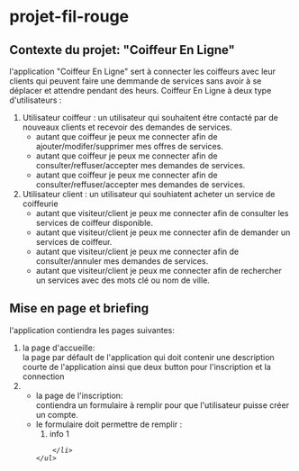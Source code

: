 <h1> projet-fil-rouge</h1>
<h2>Contexte du projet: "Coiffeur En Ligne"</h2>
l'application "Coiffeur En Ligne" sert à connecter les coiffeurs avec leur clients qui peuvent faire une demmande de services sans avoir à se déplacer et attendre pendant des heurs.
Coiffeur En Ligne à deux type d'utilisateurs :
<ol>
  <li>
           Utilisateur coiffeur : un utilisateur qui souhaitent étre contacté par de nouveaux clients et recevoir des demandes de services.
        <ul>
          <li>autant que coiffeur je peux me connecter afin de ajouter/modifer/supprimer mes offres de services.</li>
          <li>autant que coiffeur je peux me connecter afin de consulter/reffuser/accepter mes demandes de services.</li>
          <li>autant que coiffeur je peux me connecter afin de consulter/reffuser/accepter mes demandes de services.</li>
        </ul>
  </li>
  <li>
            Utilisateur client : un utilisateur qui souhiatent acheter un service de coiffeurie
      <ul>
        <li>autant que visiteur/client je peux me connecter afin de consulter les services de coiffeur disponible.</li>
        <li>autant que visiteur/client je peux me connecter afin de demander un services de coiffeur.</li>
        <li>autant que visiteur/client je peux me connecter afin de consulter/annuler mes demandes de services.</li>
        <li>autant que visiteur/client je peux me connecter afin de rechercher un services avec des mots clé ou nom de ville.</li>
    </ul>
  </li>
</ol>
<h2>Mise en page et briefing </h2>
l'application contiendra les pages suivantes:<br>
<ol>
  <li>la page d'accueille:<br>la page par défault de l'application qui doit contenir une description courte de l'application ainsi que deux button pour l'inscription et la connection</li>
  <li>
      <ul>
        <li>la page de l'inscription:<br>contiendra un formulaire à remplir pour que l'utilisateur puisse créer un compte.</li>
        <li>le formulaire doit permettre de remplir :
          <ol>
            <li> info 1<i>
          </ol>
          
        </li>
    </ul>
  
  </li>


</ol>




